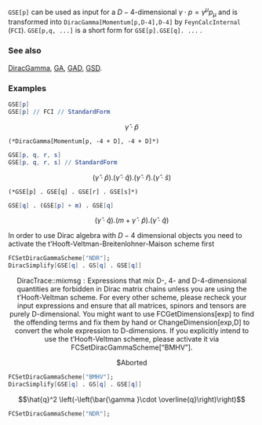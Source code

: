 `GSE[p]` can be used as input for a $D-4$-dimensional $\gamma \cdot p = \gamma^\mu p_\mu$ and is transformed into `DiracGamma[Momentum[p,D-4],D-4]` by `FeynCalcInternal` (`FCI`). `GSE[p,q, ...]` is a short form for `GSE[p].GSE[q]. ...` .

### See also

[DiracGamma](DiracGamma), [GA](GA), [GAD](GAD), [GSD](GSD).

### Examples

```mathematica
GSE[p]
GSE[p] // FCI // StandardForm

```

$$\hat{\gamma }\cdot \hat{p}$$

```
(*DiracGamma[Momentum[p, -4 + D], -4 + D]*)
```

```mathematica
GSE[p, q, r, s]
GSE[p, q, r, s] // StandardForm
```

$$\left(\hat{\gamma }\cdot \hat{p}\right).\left(\hat{\gamma }\cdot \hat{q}\right).\left(\hat{\gamma }\cdot \hat{r}\right).\left(\hat{\gamma }\cdot \hat{s}\right)$$

```
(*GSE[p] . GSE[q] . GSE[r] . GSE[s]*)
```

```mathematica
GSE[q] . (GSE[p] + m) . GSE[q]
```

$$\left(\hat{\gamma }\cdot \hat{q}\right).\left(m+\hat{\gamma }\cdot \hat{p}\right).\left(\hat{\gamma }\cdot \hat{q}\right)$$

In order to use Dirac algebra with $D-4$ dimensional objects you need to activate the t'Hooft-Veltman-Breitenlohner-Maison scheme first

```mathematica
FCSetDiracGammaScheme["NDR"];
DiracSimplify[GSE[q] . GS[q] . GSE[q]]
```

$$\text{}\text{DiracTrace}\text{::}\text{mixmsg}: \text{Expressions that mix D-, 4- and D-4-dimensional quantities are forbidden in Dirac matrix chains unless you are using the t'Hooft-Veltman scheme. For every other scheme, please recheck your input expressions and ensure that all matrices, spinors and tensors are purely D-dimensional. You might want to use FCGetDimensions[exp] to find the offending terms and fix them by hand or ChangeDimension[exp,D] to convert the whole expression to D-dimensions. If you explicitly intend to use the t'Hooft-Veltman scheme, please activate it via FCSetDiracGammaScheme[{``}BMHV{''}].}$$

$$\text{$\$$Aborted}$$

```mathematica
FCSetDiracGammaScheme["BMHV"];
DiracSimplify[GSE[q] . GS[q] . GSE[q]]
```

$$\hat{q}^2 \left(-\left(\bar{\gamma }\cdot \overline{q}\right)\right)$$

```mathematica
FCSetDiracGammaScheme["NDR"];
```